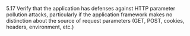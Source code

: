 5.17 Verify that the application has defenses against HTTP parameter pollution attacks, particularly if the application framework makes no distinction about the source of request parameters (GET, POST, cookies, headers, environment, etc.)